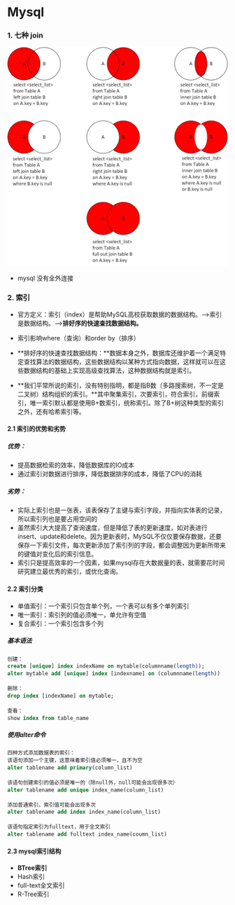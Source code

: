 # Mysql

### 1. 七种 join

![7种join连接](..\image\7种join连接.jpg)

* mysql 没有全外连接



### 2. 索引

* 官方定义：索引（index）是帮助MySQL高校获取数据的数据结构。-->索引是数据结构。-->**排好序的快速查找数据结构。**

* 索引影响where（查询）和order by（排序）
* **排好序的快速查找数据结构：**数据本身之外，数据库还维护着一个满足特定查找算法的数据结构，这些数据结构以某种方式指向数据，这样就可以在这些数据结构的基础上实现高级查找算法，这种数据结构就是索引。
* **我们平常所说的索引，没有特别指明，都是指B数（多路搜索树，不一定是二叉树）结构组织的索引。**其中聚集索引，次要索引，符合索引，前缀索引，唯一索引默认都是使用B+数索引，统称索引。除了B+树这种类型的索引之外，还有哈希索引等。



#### 2.1 索引的优势和劣势

##### 优势：

* 提高数据检索的效率，降低数据库的IO成本
* 通过索引对数据进行排序，降低数据排序的成本，降低了CPU的消耗

##### 劣势：

* 实际上索引也是一张表，该表保存了主键与索引字段，并指向实体表的记录，所以索引列也是要占用空间的
* 虽然索引大大提高了查询速度，但是降低了表的更新速度，如对表进行insert、update和delete。因为更新表时，MySQL不仅仅要保存数据，还要保存一下索引文件，每次更新添加了索引列的字段，都会调整因为更新所带来的键值对变化后的索引信息。
* 索引只是提高效率的一个因素，如果mysql存在大数据量的表，就需要花时间研究建立最优秀的索引，或优化查询。



#### 2.2 索引分类

* 单值索引：一个索引只包含单个列，一个表可以有多个单列索引
* 唯一索引：索引列的值必须唯一，单允许有空值
* 复合索引：一个索引包含多个列

##### 基本语法

```sql
创建：
create [unique] index indexName on mytable(columnname(length));
alter mytable add [unique] index [indexname] on (columnname(length))

删除：
drop index [indexName] on mytable;

查看：
show index from table_name
```

##### 使用alter命令

```sql
四种方式添加数据表的索引：
该语句添加一个主键，这意味着索引值必须唯一，且不为空
alter tablename add primary(column_list)

该语句创建索引的值必须是唯一的（除null外，null可能会出现很多次）
alter tablename add unique index_name(column_list)

添加普通索引，索引值可能会出现多次
alter tablename add index index_name(column_list)

该语句指定索引为fulltext，用于全文索引
alter tablename add fulltext index_name(coumn_list)


```



#### 2.3 mysql索引结构

* **BTree索引**
* Hash索引
* full-text全文索引
* R-Tree索引